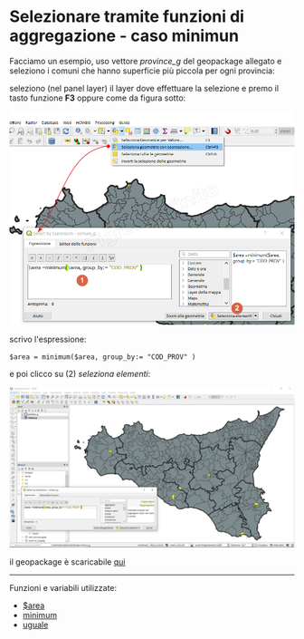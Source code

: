 # Selezionare tramite funzioni di aggregazione - caso minimun

Facciamo un esempio, uso vettore _province_g_ del geopackage allegato e seleziono i comuni che hanno superficie più piccola per ogni provincia: 

seleziono (nel panel layer) il layer dove effettuare la selezione e premo il tasto funzione **F3** oppure come da figura sotto:

[![](../img/esempi/select_with_aggregate/sel_minimum2.png)](../img/esempi/select_with_aggregate/sel_minimum2.png)

scrivo l'espressione:

```
$area = minimum($area, group_by:= "COD_PROV" )
```
e poi clicco su (2) _seleziona elementi_:

[![](../img/esempi/select_with_aggregate/sel_minimum1.png)](../img/esempi/select_with_aggregate/sel_minimum1.png)

il geopackage è scaricabile [qui](https://github.com/opendatasicilia/HfcQGIS-md/raw/main/docs/esempi/dati_esempi.zip)

---

Funzioni e variabili utilizzate:

* [\$area](../gr_funzioni/geometria/geometria_unico.md#area)
* [minimum](../gr_funzioni/aggrega/aggrega_unico.md#minimum)
* [uguale](../gr_funzioni/operatore/operatore_unico.md#uguale)